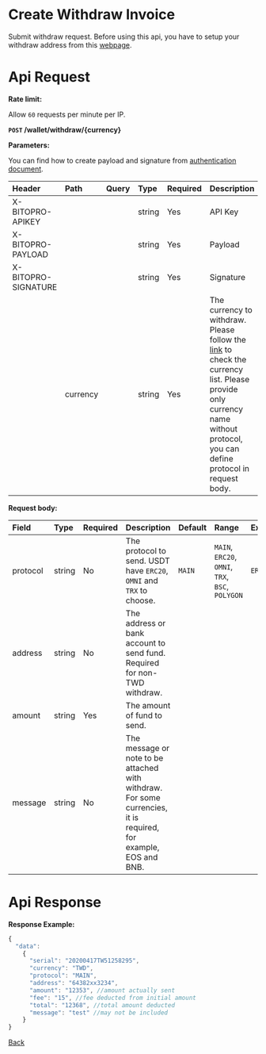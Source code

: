# Create Withdraw Invoice

Submit withdraw request. Before using this api, you have to setup your withdraw address from this [webpage](https://www.bitopro.com/address).

# Api Request
**Rate limit:**

Allow `60` requests per minute per IP.

**`POST` /wallet/withdraw/{currency}**

**Parameters:**

You can find how to create payload and signature from [authentication document](../../README.md#api-security-protocol).

| Header              | Path     | Query | Type   | Required | Description                                                                                                  | Default | Range | Example |
| :------------------ | :------- | :---- | :----- | :------- | :----------------------------------------------------------------------------------------------------------- | :------ | :---- | :------ |
| X-BITOPRO-APIKEY    |          |       | string | Yes      | API Key                                                                                |         |       |         |
| X-BITOPRO-PAYLOAD   |          |       | string | Yes      | Payload                                                                               |         |       |         |
| X-BITOPRO-SIGNATURE |          |       | string | Yes      | Signature                                                                           |         |       |         |
|                     | currency |       | string | Yes      | The currency to withdraw. Please follow the [link](https://www.bitopro.com/fees) to check the currency list. Please provide only currency name without protocol, you can define protocol in request body. |         |       | twd, usdt, btc or eth     |

**Request body:**

| Field    | Type   | Required | Description                                                                                                      | Default | Range                                 | Example |
| :------- | :----- | :------- | :--------------------------------------------------------------------------------------------------------------- | :------ | :------------------------------------ | :------ |
| protocol | string | No       | The protocol to send. USDT have `ERC20`, `OMNI` and `TRX` to choose.                                             | `MAIN`  | `MAIN`, `ERC20`, `OMNI`, `TRX`, `BSC`, `POLYGON` | `ERC20` |
| address  | string | No       | The address or bank account to send fund. Required for non-TWD withdraw.                                         |         |                                       |         |
| amount   | string | Yes      | The amount of fund to send.                                                                                      |         |                                       |         |
| message  | string | No       | The message or note to be attached with withdraw. For some currencies, it is required, for example, EOS and BNB. |         |                                       |         |

# Api Response
**Response Example:**

```javascript
{
  "data": 
    {
      "serial": "20200417TW51258295",
      "currency": "TWD",
      "protocol": "MAIN",
      "address": "64382xx3234",
      "amount": "12353", //amount actually sent
      "fee": "15", //fee deducted from initial amount
      "total": "12368", //total amount deducted
      "message": "test" //may not be included 
    }
}
```
[Back](../summary.md)